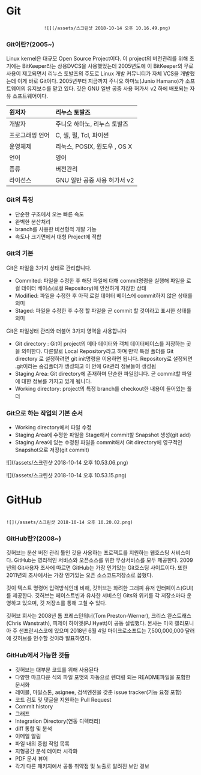 # Git

```
              ![](/assets/스크린샷 2018-10-14 오후 10.16.49.png)
```

### Git이란?\(2005~\)

Linux kernel은 대규모 Open Source Project이다. 이 project의 버전관리를 위해 초기에는 BitKeeper라는 상용DVCS을 사용했었는데 2005년도에 이 BitKeeper의 무료사용이 제고되면서 리누스 토발즈의 주도로 Linux 개발 커뮤니티가 자체 VCS을 개발했는데 이게 바로 Git이다. 2005년부터 지금까지 주니오 하마노\(Junio Hamano\)가 소프트웨어의 유지보수를 맡고 있다. 깃은 GNU 일반 공중 사용 허가서 v2 하에 배포되는 자유 소프트웨어이다.



| 원저자 | 리누스 토발즈 |
| :--- | :--- |
| 개발자 | 주니오 하마노, 리누스 토발즈 |
| 프로그래밍 언어 | C, 셸, 펄, Tcl, 파이썬 |
| 운영체제 | 리눅스,  POSIX,  윈도우 , OS X |
| 언어 | 영어 |
| 종류 | 버전관리 |
| 라이선스 | GNU 일반 공중 사용 허가서 v2 |

#### 

### Git의 특징

* 단순한 구조에서 오는 빠른 속도
* 완벽한 분산처리
* branch를 사용한 비선형적 개발 가능
* 속도나 크기면에서 대형 Project에 적합

### Git의 기본

Git은 파일을 3가지 상태로 관리합니다.

* Commited: 파일을 수정한 후 해당 파일에 대해 commit명령을 실행해 파일을 로컬 데이터 베이스\(로컬 Repository\)에 안전하게 저장한 상태
* Modified: 파일을 수정한 후 아직 로컬 데이터 베이스에 commit하지 않은 상태를 의미
* Staged: 파일을 수정한 후 수정 할 파일을 곧 commit 할 것이라고 표시한 상태를 의미



Git은 파일상태 관리와 더불어 3가지 영역을 사용합니다

* Git directory : Git이 project의 메타 데이터와 객체 데이터베이스를 저장하는 곳을 의미한다. 다른말로 Local Repository라고 하며 만약 특정 폴더를 Git directory 로 설정하려면 git init명령을 이용하면 됩니다. Repository로 설정되면 .git이라는 숨김폴더가 생성되고 이 안에 Git관리 정보들이 생성됨
* Staging Area: Git directory에 존재하며 단순한 파일입니다. 곧 commit할 파일에 대한 정보를 가지고 있게 됩니다.
* Working directory: project의 특정 branch를 checkout한 내용이 들어있는 폴더



### Git으로 하는 작업의 기본 순서

* Working directory에서 파일 수정
* Staging Area에 수정한 파일을  Stage해서 commit할 Snapshot 생성\(git add\)
* Staging Area에 있는 수정된 파일을 commit해서 Git directory에 영구적인 Snapshot으로 저장\(git commit\)

![](/assets/스크린샷 2018-10-14 오후 10.53.06.png)



![](/assets/스크린샷 2018-10-14 오후 10.53.15.png)

# GitHub

```
                                                                                                              ![](/assets/스크린샷 2018-10-14 오후 10.20.02.png)
```

### GitHub란?\(2008~\)

깃허브는 분산 버전 관리 툴인 깃을 사용하는 프로젝트를 지원하는 웹호스팅 서비스이다. GitHub는 영리적인 서비스와 오픈소스를 위한 무상서비스를 모두 제공한다. 2009년의 Git사용자 조사에 따르면 GitHub는 가장 인기있는 Git호스팅 사이트이다. 또한 2011년의 조사에서는 가장 인기있는 오픈 소스코드저장소로 꼽혔다.

깃이 텍스트 명령어 입력방식인데 비해, 깃허브는 화려한 그래피 유저 인터페이스\(GUI\)를 제공한다. 깃허브는 페이스트빈과 유사한 서비스인 Gits와 위키를 각 저장소마다 운영하고 있으며, 깃 저장소를 통해 고칠 수 있다.

깃허브 회사는 2008년 톰 프레스턴워너\(Tom Preston-Werner\), 크리스 완스트래스\(Chris Wanstrath\), 피제이 하이엣\(PJ Hyett\)이 공동 설립했다. 본사는 미국 캘리포니아 주 샌프란시스코에 있으며 2018년 6월 4일 마이크로소프트는 7,500,000,000 달러에 깃허브를 인수할 것이라 발표하였다.

### GitHub에서 가능한 것들

* 깃허브는 대부분 코드를 위해 사용된다
* 다양한 마크다운 식의 파일 포맷의 자동으로 렌더링 되는 README파일을 포함한 문서화
* 레이블, 마일스톤, asignee, 검색엔진을 갖춘 issue tracker\(기능 요청 포함\)
* 코드 검토 및 댓글을 지원하는 Pull Request
* Commit history
* 그래프
* Integration Directory\(연동 디렉터리\)
* diff 통합 및 분석
* 이메일 알림
* 파일 내의 중첩 작업 목록
* 지형공간 분석 데이터 시각화
* PDF 문서 뷰어
* 각기 다른 패키지에서 공통 취약점 및 노출로 알려진 보안 경보





